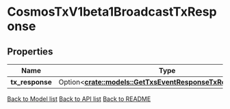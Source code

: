 # CosmosTxV1beta1BroadcastTxResponse

## Properties

Name | Type | Description | Notes
------------ | ------------- | ------------- | -------------
**tx_response** | Option<[**crate::models::GetTxsEventResponseTxResponsesInner**](GetTxsEvent_response_tx_responses_inner.md)> |  | [optional]

[Back to Model list](../README.md#documentation-for-models) [Back to API list](../README.md#documentation-for-api-endpoints) [Back to README](../README.md)


